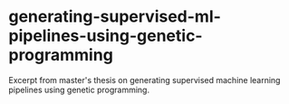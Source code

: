 # generating-supervised-ml-pipelines-using-genetic-programming
Excerpt from master's thesis on generating supervised machine learning pipelines using genetic programming.
